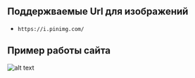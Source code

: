 ## Поддержваемые Url для изображений
- `https://i.pinimg.com/`

## Пример работы сайта
![alt text](image.png)